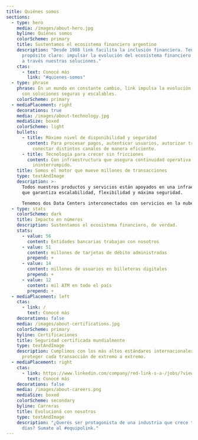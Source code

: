 ```yaml
---
title: Quiénes somos
sections:
  - type: hero
    media: /images/about-hero.jpg
    byline: Quiénes somos
    colorScheme: primary
    title: Sustentamos el ecosistema financiero argentino
    description: "Desde 1988 link facilita la inclusión financiera. Tenemos un
      propósito claro: impulsar la evolución del ecosistema financiero argentino
      a través nuestras soluciones."
    ctas:
      - text: Conocé más
        link: "#quienes-somos"
  - type: phrase
    phrase: En un mundo en constante cambio, link impulsa la evolución financiera
      con soluciones seguras y escalables.
    colorScheme: primary
  - mediaPlacement: right
    decorations: true
    media: /images/about-technology.jpg
    mediaSize: boxed
    colorScheme: light
    bullets:
      - title: Máximo nivel de disponibilidad y seguridad
        content: Para procesar pagos, autenticar usuarios, autorizar transacciones y
          conectar distintos canales de manera eficiente.
      - title: Tecnología para crecer sin fricciones
        content: Con infraestructura que asegura continuidad operativa y un servicio
          ininterrumpido.
    title: Somos el motor que mueve millones de transacciones
    type: textAndImage
    description: >-
      Todos nuestros productos y servicios están apoyados en una infraestructura
      que garantiza escalabilidad, flexibilidad y máxima seguridad.

      Tenemos dos Data Centers interconectados con servicios en la nube, asegurando un alto rendimiento sin interrupciones, las 24h
  - type: stats
    colorScheme: dark
    title: Impacto en números
    description: Sustentamos el ecosistema financiero, de verdad.
    stats:
      - value: 56
        content: Entidades bancarias trabajan con nosotros
      - value: 51
        content: millones de tarjetas de débito administradas
        prepend: +
      - value: 14
        content: millones de usuarios en billeteras digitales
        prepend: +
      - value: 12
        content: mil ATM en todo el país
        prepend: +
  - mediaPlacement: left
    ctas:
      - link: /
        text: Conocé más
    decorations: false
    media: /images/about-certifications.jpg
    colorScheme: primary
    byline: Certificaciones
    title: Seguridad certificada mundialmente
    type: textAndImage
    description: Cumplimos con los más altos estándares internacionales para
      proteger cada transacción de extremo a extremo.
  - mediaPlacement: right
    ctas:
      - link: https://www.linkedin.com/company/red-link-s-a-/jobs/?viewAsMember=true
        text: Conocé más
    decorations: false
    media: /images/about-careers.png
    mediaSize: boxed
    colorScheme: secondary
    byline: Carreras
    title: Evolucioná con nosotros
    type: textAndImage
    description: "¿Querés ser protagonista de una industria que crece todos los
      días? Sumate al #equipolink."
---
```

